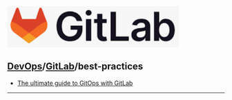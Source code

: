 
[![](./resource/GitLab.png)](https://docs.gitlab.com/)
## [DevOps]/[GitLab]/best-practices

- [The ultimate guide to GitOps with GitLab](https://about.gitlab.com/blog/2022/04/07/the-ultimate-guide-to-gitops-with-gitlab/)



---
[DevOps]: <../../README.md>
[GitLab]: <../GitLab.md>
